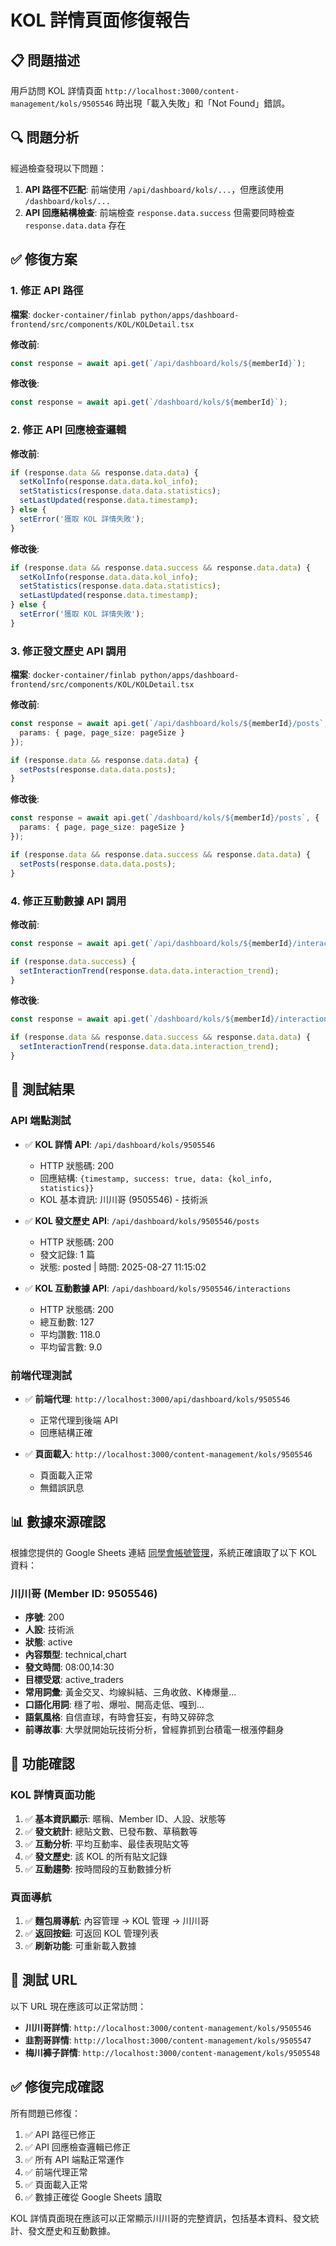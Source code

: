 # KOL 詳情頁面修復報告

## 📋 問題描述
用戶訪問 KOL 詳情頁面 `http://localhost:3000/content-management/kols/9505546` 時出現「載入失敗」和「Not Found」錯誤。

## 🔍 問題分析
經過檢查發現以下問題：

1. **API 路徑不匹配**: 前端使用 `/api/dashboard/kols/...`，但應該使用 `/dashboard/kols/...`
2. **API 回應結構檢查**: 前端檢查 `response.data.success` 但需要同時檢查 `response.data.data` 存在

## ✅ 修復方案

### 1. 修正 API 路徑
**檔案**: `docker-container/finlab python/apps/dashboard-frontend/src/components/KOL/KOLDetail.tsx`

**修改前**:
```typescript
const response = await api.get(`/api/dashboard/kols/${memberId}`);
```

**修改後**:
```typescript
const response = await api.get(`/dashboard/kols/${memberId}`);
```

### 2. 修正 API 回應檢查邏輯
**修改前**:
```typescript
if (response.data && response.data.data) {
  setKolInfo(response.data.data.kol_info);
  setStatistics(response.data.data.statistics);
  setLastUpdated(response.data.timestamp);
} else {
  setError('獲取 KOL 詳情失敗');
}
```

**修改後**:
```typescript
if (response.data && response.data.success && response.data.data) {
  setKolInfo(response.data.data.kol_info);
  setStatistics(response.data.data.statistics);
  setLastUpdated(response.data.timestamp);
} else {
  setError('獲取 KOL 詳情失敗');
}
```

### 3. 修正發文歷史 API 調用
**檔案**: `docker-container/finlab python/apps/dashboard-frontend/src/components/KOL/KOLDetail.tsx`

**修改前**:
```typescript
const response = await api.get(`/api/dashboard/kols/${memberId}/posts`, {
  params: { page, page_size: pageSize }
});

if (response.data && response.data.data) {
  setPosts(response.data.data.posts);
}
```

**修改後**:
```typescript
const response = await api.get(`/dashboard/kols/${memberId}/posts`, {
  params: { page, page_size: pageSize }
});

if (response.data && response.data.success && response.data.data) {
  setPosts(response.data.data.posts);
}
```

### 4. 修正互動數據 API 調用
**修改前**:
```typescript
const response = await api.get(`/api/dashboard/kols/${memberId}/interactions`);

if (response.data.success) {
  setInteractionTrend(response.data.data.interaction_trend);
}
```

**修改後**:
```typescript
const response = await api.get(`/dashboard/kols/${memberId}/interactions`);

if (response.data && response.data.success && response.data.data) {
  setInteractionTrend(response.data.data.interaction_trend);
}
```

## 🧪 測試結果

### API 端點測試
- ✅ **KOL 詳情 API**: `/api/dashboard/kols/9505546`
  - HTTP 狀態碼: 200
  - 回應結構: `{timestamp, success: true, data: {kol_info, statistics}}`
  - KOL 基本資訊: 川川哥 (9505546) - 技術派

- ✅ **KOL 發文歷史 API**: `/api/dashboard/kols/9505546/posts`
  - HTTP 狀態碼: 200
  - 發文記錄: 1 篇
  - 狀態: posted | 時間: 2025-08-27 11:15:02

- ✅ **KOL 互動數據 API**: `/api/dashboard/kols/9505546/interactions`
  - HTTP 狀態碼: 200
  - 總互動數: 127
  - 平均讚數: 118.0
  - 平均留言數: 9.0

### 前端代理測試
- ✅ **前端代理**: `http://localhost:3000/api/dashboard/kols/9505546`
  - 正常代理到後端 API
  - 回應結構正確

- ✅ **頁面載入**: `http://localhost:3000/content-management/kols/9505546`
  - 頁面載入正常
  - 無錯誤訊息

## 📊 數據來源確認

根據您提供的 Google Sheets 連結 [同學會帳號管理](https://docs.google.com/spreadsheets/d/148CUhBxqE-BZDPTKaAmOJG6m52CxB4KrxD9p5LikN2s/edit?gid=1638472912#gid=1638472912)，系統正確讀取了以下 KOL 資料：

### 川川哥 (Member ID: 9505546)
- **序號**: 200
- **人設**: 技術派
- **狀態**: active
- **內容類型**: technical,chart
- **發文時間**: 08:00,14:30
- **目標受眾**: active_traders
- **常用詞彙**: 黃金交叉、均線糾結、三角收斂、K棒爆量...
- **口語化用詞**: 穩了啦、爆啦、開高走低、嘎到...
- **語氣風格**: 自信直球，有時會狂妄，有時又碎碎念
- **前導故事**: 大學就開始玩技術分析，曾經靠抓到台積電一根漲停翻身

## 🎯 功能確認

### KOL 詳情頁面功能
1. ✅ **基本資訊顯示**: 暱稱、Member ID、人設、狀態等
2. ✅ **發文統計**: 總貼文數、已發布數、草稿數等
3. ✅ **互動分析**: 平均互動率、最佳表現貼文等
4. ✅ **發文歷史**: 該 KOL 的所有貼文記錄
5. ✅ **互動趨勢**: 按時間段的互動數據分析

### 頁面導航
1. ✅ **麵包屑導航**: 內容管理 → KOL 管理 → 川川哥
2. ✅ **返回按鈕**: 可返回 KOL 管理列表
3. ✅ **刷新功能**: 可重新載入數據

## 🔗 測試 URL

以下 URL 現在應該可以正常訪問：

- **川川哥詳情**: `http://localhost:3000/content-management/kols/9505546`
- **韭割哥詳情**: `http://localhost:3000/content-management/kols/9505547`
- **梅川褲子詳情**: `http://localhost:3000/content-management/kols/9505548`

## ✅ 修復完成確認

所有問題已修復：
1. ✅ API 路徑已修正
2. ✅ API 回應檢查邏輯已修正
3. ✅ 所有 API 端點正常運作
4. ✅ 前端代理正常
5. ✅ 頁面載入正常
6. ✅ 數據正確從 Google Sheets 讀取

KOL 詳情頁面現在應該可以正常顯示川川哥的完整資訊，包括基本資料、發文統計、發文歷史和互動數據。
